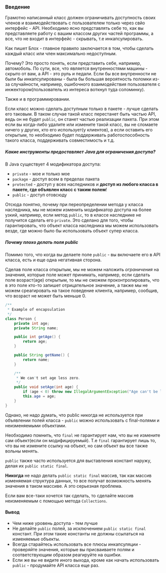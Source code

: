 ### Введение
Грамотно написанный класс должен ограничивать доступность своих членов и взаимодействовать с пользователем только через свйо интерфейс - API.
Необходимо ясно представлять себе то, как вы представляете работу с вашим классом других частей программы, а все, что не входит в интерфейс - скрывать, т.е инкапсулировать.

Как пишет Блох - главное правило заключается в том, чтобы сделать каждый класс или член максимально недоступным.

Почему?
Это просто понять, если представить себе, например, автомоболь. По сути, все, что является внутренностями машины - скрыто от вам, а API - это руль и педали.
Если бы все внутренности не были бы инкапсулированы - была бы большая вероятность поломки из-за случайности, 
например, ошибочного взаимодействия пользователя с инжектором(пользователь из интереса воткнул туда соломинку). 

Также и в программировании.

Если класс можно сделать доступным только в пакете - лучше сделать его таковым. 
В таком случае такой класс перестанет быть частью API, ведь он не будет `public`, он станет частью реализации пакета. 
При этом если вы когда-либо удалите или измените такой класс, вы не сломаете ничего у других, кто его использует(у клиентов), 
а если оставить его открытым, то необходимо будет поддерживать работоспособность такого класса, поддерживать совместимость и т.д.

##### Какие инструменты предоставляет Java для ограничения доступа?

В Java существует 4 модификатора доступа:
* `private` - мое и только мое
* `package` - доступ всем в пределах пакета
* `protected` - доступ у всех наследников и **доступ из любого класса в пакете, где объявлен класс с таким полем**!
* `public` - доступ отовсюду

Отсюда понятно, почему при переопределении метода у класса наследника, мы не можем изменить модификатор доступа на более узкий, например, 
если метод `public`, то в классе наследнике не получится сделать его `private`.
Это сделано для того, чтобы гарантировать, что объект класса наследника мы можем использовать везде, где можно было бы использовать объект супер класса.

##### Почему плохо делать поля public
Помимо того, что когда вы делаете поле `public` - вы включаете его в API класса, есть и еще одна негативная сторона.

Сделав поле класса открытым, мы не можем наложить *ограничения* на значения, 
которые поле может принимать, например, если сделать поле возраст(age) открытым, то мы не сможем проконтролировать, 
что в это поле кто-то запишет отрицательное значение, 
а также мы не можем среагировать на такое поведение клиента, например, сообщив, что возраст не может быть меньше 0.

```java
/**
 * Example of encapsulation
 */
class Person {
    private int age;
    private String name;

    public int getAge() {
        return age;
    }

    public String getName() {
        return name;
    }

    /**
     * We can't set age less zero.
     */
    public void setAge(int age) {
        if (age < 0) throw new IllegalArgumentException("Age can't be less then zero");
        this.age = age;
    }
}
```

Однако, не надо думать, что public никогда не используется при объявлении полей класса - 
`public` можно использовать с final-полями и неизменяемыми объектами. 

Необходимо помнить, что `final` не гарантирует нам, что вы не измените сам объект(если он модифицируемый). 
Т.е `final` гарантирует лишь то, что вы не измените ссылку на объект, но сам объект вы все также вольны менять.

`public` также часто используется для выставления констант наружу, делая их `public static final`.

**Никогда** не надо делать `public static final` массив, так как массив изменяемая структура данных, то все получат возможность менять значения в таком массиве. 
А это серьезная проблема.

Если вам все-таки хочется так сделать, то сделайте массив неизменяемым с помощью метода `Collections`.

#### Вывод
* Чем ниже уровень доступа - тем лучше
* Не делайте `public` полей, за исключением `public static final` констант. При этом такие константы не должны ссылаться на изменяемые объекты.
* Всегда старайтесь использовать все плюсы инкапсуляции - проверяйте значения, которые вы присваиваете полям и соответствующим образом реагируйте на ошибки.
* Если же вы не видите иного выхода, кроме как начать использовать `public` - продумайте API класса еще раз.

